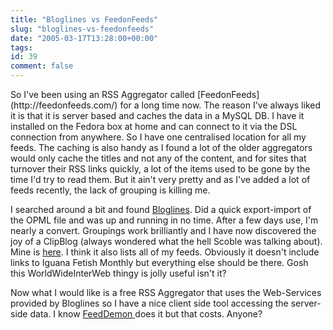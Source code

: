 ```yaml
---
title: "Bloglines vs FeedonFeeds"
slug: "bloglines-vs-feedonfeeds"
date: "2005-03-17T13:28:00+00:00"
tags:
id: 39
comment: false
---
```


<div style="clear:both;"></div>So I've been using an RSS Aggregator called [FeedonFeeds](http://feedonfeeds.com/) for a long time now. The reason I've always liked it is that it is server based and caches the data in a MySQL DB. I have it installed on the Fedora box at home and can connect to it via the DSL connection from anywhere. So I have one centralised location for all my feeds. The caching is also handy as I found a lot of the older aggregators would only cache the titles and not any of the content, and for sites that turnover their RSS links quickly, a lot of the items used to be gone by the time I'd try to read them. But it ain't very pretty and as I've added a lot of feeds recently, the lack of grouping is killing me. 

I searched around a bit and found [Bloglines](http://www.bloglines.com/). Did a quick export-import of the OPML file and was up and running in no time. After a few days use, I'm nearly a convert. Groupings work brilliantly and I have now discovered the joy of a ClipBlog (always wondered what the hell Scoble was talking about). Mine is [here](http://www.bloglines.com/blog/bandon1). I think it also lists all of my feeds. Obviously it doesn't include links to Iguana Fetish Monthly but everything else should be there. Gosh this WorldWideInterWeb thingy is jolly useful isn't it?

Now what I would like is a free RSS Aggregator that uses the Web-Services provided by Bloglines so I have a nice client side tool accessing the server-side data. I know [FeedDemon ](http://www.bradsoft.com/feeddemon/) does it but that costs. Anyone?<div style="clear:both; padding-bottom: 0.25em;"></div>
